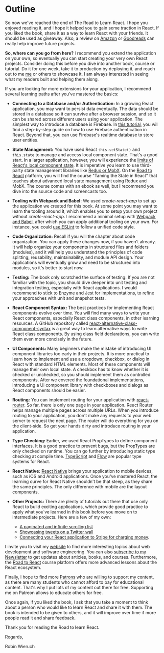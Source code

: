 # Outline

So now we've reached the end of The Road to Learn React. I hope you enjoyed reading it, and I hope it helped you to gain some traction in React. If you liked the book, share it as a way to learn React with your friends. It should be used as giveaway. Also, a review on [Amazon](https://www.amazon.com/dp/B077HJFCQX) or [Goodreads](https://www.goodreads.com/book/show/37503118-the-road-to-learn-react) can really help improve future projects.

**So, where can you go from here?** I recommend you extend the application on your own, so eventually you can start creating your very own React projects. Consider doing this before you dive into another book, course or tutorial. Do it for one week, take it to production by deploying it, and reach out to me [me](https://twitter.com/rwieruch) or others to showcase it. I am always interested in seeing what my readers built and helping them along.

If you are looking for more extensions for your application, I recommend several learning paths after you've mastered the basics:

* **Connecting to a Database and/or Authentication:** In a growing React application, you may want to persist data eventually. The data should be stored in a database so it can survive after a browser session, and so it can be shared across different users using your application. The simplest way to introduce a database is Firebase. In [this tutorial](https://www.robinwieruch.de/complete-firebase-authentication-react-tutorial/), you will find a step-by-step guide on how to use Firebase authentication in React. Beyond that, you can use Firebase's realtime database to store user entities.

* **State Management:** You have used React `this.setState()` and `this.state` to manage and access local component state. That's a good start. In a larger application, however, you will experience the [limits of React's local component state](https://www.robinwieruch.de/learn-react-before-using-redux/). It is imperative you learn to use third-party state management libraries like [Redux or MobX](https://www.robinwieruch.de/redux-mobx-confusion/). On the [Road to React](https://roadtoreact.com/) platform, you will find the course "Taming the State in React" that teaches about advanced local state management using Redux and MobX. The course comes with an ebook as well, but I recommend you dive into the source code and screencasts too.

* **Tooling with Webpack and Babel:** We used *create-react-app* to set up the application we created for this book. At some point you may want to learn the tooling around it, which enables you to setup your own project without *create-react-app*. I recommend a minimal setup with [Webpack and Babel](https://www.robinwieruch.de/minimal-react-webpack-babel-setup/), after which you can apply additional tooling on your own. For instance, you could [use ESLint](https://www.robinwieruch.de/react-eslint-webpack-babel/) to follow a unified code style.

* **Code Organization:** Recall if you will the chapter about code organization. You can apply these changes now, if you haven't already. It will help organize your components in structured files and folders (modules), and it will help you understand the principles of code splitting, reusability, maintainability, and module API design. Your applications will eventually grow and need to be structured into modules, so it's better to start now.

* **Testing:** The book only scratched the surface of testing. If you are not familiar with the topic, you should dive deeper into unit testing and integration testing, especially with React applications. I would recommend to stick to Enzyme and Jest for implementations, to refine your approaches with unit and snapshot tests.

* **React Component Syntax:** The best practices for implementing React components evolve over time. You will find many ways to write your React components, especially React class components, in other learning resources. A GitHub repository called [react-alternative-class-component-syntax](https://github.com/the-road-to-learn-react/react-alternative-class-component-syntax) is a great way to learn alternative ways to write React class components. By using class field declarations, you can write them even more concisely in the future.

* **UI Components:** Many beginners make the mistake of introducing UI component libraries too early in their projects. It is more practical to learn how to implement and use a dropdown, checkbox, or dialog in React with standard HTML elements. Most of these components will manage their own local state. A checkbox has to know whether it is checked or unchecked, so you should implement them as controlled components. After we covered the foundational implementations, introducing a UI component library with checkboxes and dialogs as React components should be easier.

* **Routing:** You can implement routing for your application with [react-router](https://github.com/ReactTraining/react-router). So far, there is only one page in your application. React Router helps manage multiple pages across multiple URLs. When you introduce routing to your application, you don't make any requests to your web server to request the next page. The router will do everything for you on the client-side. So get your hands dirty and introduce routing in your application.

* **Type Checking:** Earlier, we used React PropTypes to define component interfaces. It is a good practice to prevent bugs, but the PropTypes are only checked on runtime. You can go further by introducing static type checking at compile time. [TypeScript](https://www.typescriptlang.org/) and [Flow](https://flowtype.org/) are popular type systems for React.

* **React Native:** [React Native](https://facebook.github.io/react-native/) brings your application to mobile devices, such as iOS and Android applications. Once you've mastered React, the learning curve for React Native shouldn't be that steep, as they share the same principles. The only difference with mobile are the layout components.

* **Other Projects:** There are plenty of tutorials out there that use only React to build exciting applications, which provide good practice to apply what you've learned in this book before you move on to intermediate projects. Here are a few of my own:
  * [A paginated and infinite scrolling list](https://www.robinwieruch.de/react-paginated-list/)
  * [Showcasing tweets on a Twitter wall](https:/www.robinwieruch.de/react-svg-patterns/)
  * [Connecting your React application to Stripe for charging money](https://www.robinwieruch.de/react-express-stripe-payment/).

I invite you to visit my [website](https://www.robinwieruch.de) to find more interesting topics about web development and software engineering. You can also [subscribe to my Newsletter](https://www.getrevue.co/profile/rwieruch) to get updates about articles, books, and courses. Furthermore, the [Road to React](https://roadtoreact.com) course platform offers more advanced lessons about the React ecosystem.

Finally, I hope to find more [Patrons](https://www.patreon.com/rwieruch) who are willing to support my content, as there are many students who cannot afford to pay for educational content. That's why I put lots of my content out there for free. Supporting me on Patreon allows to educate others for free.

Once again, if you liked the book, I ask that you take a moment to think about a person who would like to learn React and share it with them. The book is intended to be given to others, and it will improve over time if more people read it and share feedback.

Thank you for reading the Road to learn React.

Regards,

Robin Wieruch


